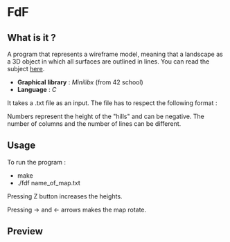 <h1>FdF</h1>

<h2>What is it ? </h2>

A program that represents a wireframe model, meaning that a landscape as a 3D object in which all surfaces are outlined in lines. You can read the subject [here](00_Projects/03_Graphic/fdf.pdf).

* **Graphical library** : *Minilibx* (from 42 school)
* **Language** : *C*

It takes a .txt file as an input. The file has to respect the following format :

Numbers represent the height of the "hills" and can be negative. 
The number of columns and the number of lines can be different.

<h2>Usage</h2>

To run the program :
* make
* ./fdf name_of_map.txt

Pressing Z button increases the heights.

Pressing -> and <- arrows makes the map rotate.

<h2>Preview</h2>



